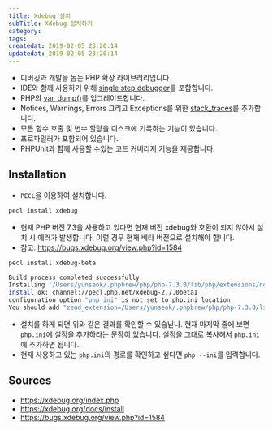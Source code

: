 ```yaml
---
title: Xdebug 설치
subTitle: Xdebug 설치하기
category: 
tags: 
createdat: 2019-02-05 23:20:14
updatedat: 2019-02-05 23:20:14
---
```


* 디버깅과 개발을 돕는 PHP 확장 라이브러리입니다.
* IDE와 함께 사용하기 위해 [single step debugger](https://xdebug.org/docs/remote)를 포합합니다.
* PHP의 [var_dump()](https://xdebug.org/docs/display)를 업그레이드합니다.
* Notices, Warnings, Errors 그리고 Exceptions를 위한
  [stack_traces](https://xdebug.org/docs/stack_trace)를 추가합니다.
* 모든 함수 호출 및 변수 할당을 디스크에 기록하는 기능이 있습니다.
* 프로파일러가 포함되어 있습니다. 
* PHPUnit과 함께 사용할 수있는 코드 커버리지 기능을 제공합니다.

## Installation

* `PECL`을 이용하여 설치합니다.

```bash
pecl install xdebug
```

* 현재 PHP 버전 7.3을 사용하고 있다면 현재 버전 xdebug와 호환이 되지 않아서
  설치 시 에러가 발생합니다. 이럴 경우 현재 베타 버전으로 설치해야 합니다.
* 참고: https://bugs.xdebug.org/view.php?id=1584

```bash
pecl install xdebug-beta
```

```bash
Build process completed successfully
Installing '/Users/yunseok/.phpbrew/php/php-7.3.0/lib/php/extensions/no-debug-non-zts-20180731/xdebug.so'
install ok: channel://pecl.php.net/xdebug-2.7.0beta1
configuration option "php_ini" is not set to php.ini location
You should add "zend_extension=/Users/yunseok/.phpbrew/php/php-7.3.0/lib/php/extensions/no-debug-non-zts-20180731/xdebug.so" to php.ini
```

* 설치를 하게 되면 위와 같은 결과를 확인할 수 있습닏나. 현재 마지막 줄에 보면
  `php.ini`에 설정을 추가하라는 문장이 있습니다. 설정을 그대로 복사해서
  `php.ini`에 추가하면 됩니다.
* 현재 사용하고 있는 `php.ini`의 경로를 확인하고 싶다면 `php --ini`를 
  입력합니다.

## Sources

* https://xdebug.org/index.php
* https://xdebug.org/docs/install
* https://bugs.xdebug.org/view.php?id=1584
